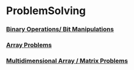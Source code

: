 # ProblemSolving

### [Binary Operations/ Bit Manipulations](https://github.com/KrutikMaheta/ProblemSolving/tree/master/src/ab_bitmanipulation/)

### [Array Problems](https://github.com/KrutikMaheta/ProblemSolving/tree/master/src/ac_array/)

### [Multidimensional Array / Matrix Problems](https://github.com/KrutikMaheta/ProblemSolving/tree/master/src/acc_multidimensionalarray/)
